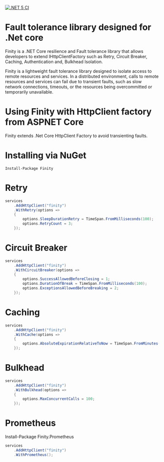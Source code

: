 [![.NET 5 CI](https://github.com/savariamir/Finity/actions/workflows/dotnet.yml/badge.svg)](https://github.com/savariamir/Finity/actions/workflows/dotnet.yml)

# Fault tolerance library designed for .Net core

 Finity is a .NET  Core resilience and Fault tolerance library that allows developers to extend IHttpClientFactory such as Retry, Circuit Breaker, Caching, Authentication and, Bulkhead Isolation.

Finity is a lightweight fault tolerance library designed to isolate access to remote resources and services. In a distributed environment, calls to remote resources and services can fail due to transient faults, such as slow network connections, timeouts, or the resources being overcommitted or temporarily unavailable.

# Using Finity with HttpClient factory from ASPNET Core
Finity extends .Net Core HttpClient Factory to avoid transienting faults.

# Installing via NuGet

    Install-Package Finity

# Retry

```c#
services
    .AddHttpClient("finity")
    .WithRetry(options =>
    {
        options.SleepDurationRetry = TimeSpan.FromMilliseconds(100);
        options.RetryCount = 3;
    });
```

# Circuit Breaker

```c#
services
    .AddHttpClient("finity")
    .WithCircuitBreaker(options =>
    {
        options.SuccessAllowedBeforeClosing = 1;
        options.DurationOfBreak = TimeSpan.FromMilliseconds(100);
        options.ExceptionsAllowedBeforeBreaking = 2;
    });
```

# Caching

```c#
services
    .AddHttpClient("finity")
    .WithCache(options =>
    {
        options.AbsoluteExpirationRelativeToNow = TimeSpan.FromMinutes(1);
    });
```

# Bulkhead

```c#
services
    .AddHttpClient("finity")
    .WithBulkhead(options =>
    {
        options.MaxConcurrentCalls = 100;
    });
```

# Prometheus

  Install-Package Finity.Prometheus

```c#
services
    .AddHttpClient("finity")
    .WithPrometheus();
```
